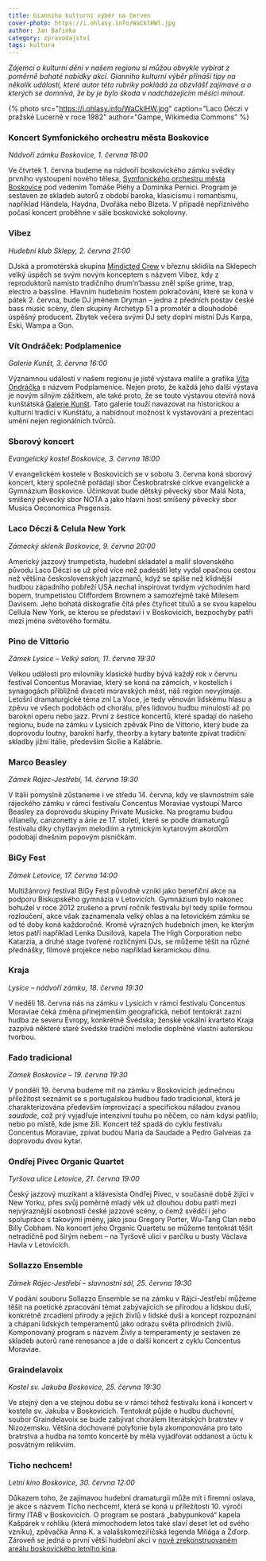```yaml
---
title: Gianniho kulturní výběr na červen
cover-photo: https://i.ohlasy.info/WaCklHWl.jpg
author: Jan Bařinka
category: zpravodajství
tags: kultura
---
```


*Zájemci o kulturní dění v našem regionu si můžou obvykle vybírat z poměrně bohaté nabídky akcí. Gianniho kulturní výběr přináší tipy na několik událostí, které autor této rubriky pokládá za obzvlášť zajímavé a o kterých se domnívá, že by je bylo škoda v nadcházejícím měsíci minout.*

{% photo src="https://i.ohlasy.info/WaCklHW.jpg" caption="Laco Déczi v pražské Lucerně v roce 1982" author="Gampe, Wikimedia Commons" %}

### Koncert Symfonického orchestru města Boskovice

*Nádvoří zámku Boskovice, 1. června 18:00*

Ve čtvrtek 1. června budeme na nádvoří boskovického zámku svědky prvního vystoupení nového tělesa, [Symfonického orchestru města Boskovice](http://www.ohlasy.info/clanky/2017/05/novy-orchestr.html) pod vedením Tomáše Pléhy a Dominika Pernici. Program je sestaven ze skladeb autorů z období baroka, klasicismu i romantismu, například Händela, Haydna, Dvořáka nebo Bizeta. V případě nepříznivého počasí koncert proběhne v sále boskovické sokolovny.

### Vibez

*Hudební klub Sklepy, 2. června 21:00*

DJská a promotérská skupina [Mindicted Crew](http://www.ohlasy.info/clanky/2017/01/rozhovor-mindicted.html) v březnu sklidila na Sklepech velký úspěch se svým novým konceptem s názvem Vibez, kdy z reproduktorů namísto tradičního drum’n’bassu zněl spíše grime, trap, electro a bassline. Hlavním hudebním hostem pokračování, které se koná v pátek 2. června, bude DJ jménem Dryman – jedna z předních postav české bass music scény, člen skupiny Archetyp 51 a promotér a dlouhodobě úspěšný producent. Zbytek večera svými DJ sety doplní místní DJs Karpa, Eski, Wampa a Gon.

### Vít Ondráček: Podplamenice

*Galerie Kunšt, 3. června 16:00*

Významnou událostí v našem regionu je jistě výstava malíře a grafika [Víta Ondráčka](http://vitondracek.cz) s názvem Podplamenice. Nejen proto, že každá jeho další výstava je novým silným zážitkem, ale také proto, že se touto výstavou otevírá nová kunštátská [Galerie Kunšt](https://www.galeriekunstat.cz). Tato galerie touží navazovat na historickou a kulturní tradici v Kunštátu, a nabídnout možnost k vystavování a prezentaci umění nejen regionálních tvůrců.

### Sborový koncert

*Evangelický kostel Boskovice, 3. června 18:00*

V evangelickém kostele v Boskovicích se v sobotu 3. června koná sborový koncert, který společně pořádají sbor Českobratrské církve evangelické a Gymnázium Boskovice. Účinkovat bude dětský pěvecký sbor Malá Nota, smíšený pěvecký sbor NOTA a jako hlavní host smíšený pěvecký sbor Musica Oeconomica Pragensis.

### Laco Déczi & Celula New York

*Zámecký skleník Boskovice, 9. června 20:00*

Americký jazzový trumpetista, hudební skladatel a malíř slovenského původu Laco Déczi se už před více než padesáti lety vydal opačnou cestou než většina československých jazzmanů, když se spíše než klidnější hudbou západního pobřeží USA nechal inspirovat tvrdým východním hard bopem, trumpetistou Cliffordem Brownem a samozřejmě také Milesem Davisem. Jeho bohatá diskografie čítá přes čtyřicet titulů a se svou kapelou Cellula New York, se kterou se představí i v Boskovicích, bezpochyby patří mezi jména světového formátu.

### Pino de Vittorio

*Zámek Lysice – Velký salon, 11. června 19:30*

Velkou událostí pro milovníky klasické hudby bývá každý rok v červnu festival Concentus Moraviae, který se koná na zámcích, v kostelích i synagogách přibližně dvaceti moravských měst, náš region nevyjímaje. Letošní dramaturgické téma zní La Voce, je tedy věnován lidskému hlasu a zpěvu ve všech podobách od chorálu, přes lidovou hudbu minulosti až po barokní operu nebo jazz. První z šestice koncertů, které spadají do našeho regionu, bude na zámku v Lysicích zpěvák Pino de Vittorio, který bude za doprovodu loutny, barokní harfy, theorby a kytary batente zpívat tradiční skladby jižní Itálie, především Sicílie a Kalábrie.

### Marco Beasley

*Zámek Rájec-Jestřebí, 14. června 19:30*

V Itálii pomyslně zůstaneme i ve středu 14. června, kdy ve slavnostním sále rájeckého zámku v rámci festivalu Concentus Moraviae vystoupí Marco Beasley za doprovodu skupiny Private Musicke. Na programu budou villanelly, canzonetty a árie ze 17. století, které se podle dramaturgů festivalu díky chytlavým melodiím a rytmickým kytarovým akordům podobají dnešním popovým písničkám.

### BiGy Fest

*Zámek Letovice, 17. června 14:00*

Multižánrový festival BiGy Fest původně vznikl jako benefiční akce na podporu Biskupského gymnázia v Letovicích. Gymnázium bylo nakonec bohužel v roce 2012 zrušeno a první ročník festivalu byl tedy spíše formou rozloučení, akce však zaznamenala velký ohlas a na letovickém zámku se od té doby koná každoročně. Kromě výrazných hudebních jmen, ke kterým letos patří například Lenka Dusilová, kapela The High Corporation nebo Katarzia, a druhé stage tvořené rozličnými DJs, se můžeme těšit na různé přednášky, filmové projekce nebo například keramickou dílnu.

### Kraja

*Lysice – nádvoří zámku, 18. června 19:30*

V neděli 18. června nás na zámku v Lysicích v rámci festivalu Concentus Moraviae čeká změna přinejmenším geografická, neboť tentokrát zazní hudba ze severu Evropy, konkrétně Švédska; ženské vokální kvarteto Kraja zazpívá některé staré švédské tradiční melodie doplněné vlastní autorskou tvorbou.

### Fado tradicional

*Zámek Boskovice – 19. června 19:30*

V pondělí 19. června budeme mít na zámku v Boskovicích jedinečnou příležitost seznámit se s portugalskou hudbou fado tradicional, která je charakterizována především improvizací a specifickou náladou zvanou *saudade*, což prý vyjadřuje intenzivní touhu po něčem, co nám kdysi patřilo, nebo po místě, kde jsme žili. Koncert též spadá do cyklu festivalu Concentus Moraviae, zpívat budou Maria da Saudade a Pedro Galveias za doprovodu dvou kytar.

### Ondřej Pivec Organic Quartet

*Tyršova ulice Letovice, 21. června 19:00*

Český jazzový muzikant a klávesista Ondřej Pivec, v současné době žijící v New Yorku, přes svůj poměrně mladý věk už dlouhou dobu patří mezi nejvýraznější osobnosti české jazzové scény, o čemž svědčí i jeho spolupráce s takovými jmény, jako jsou Gregory Porter, Wu-Tang Clan nebo Billy Cobham. Na koncert jeho Organic Quartetu se můžeme tentokrát těšit netradičně pod širým nebem – na Tyršově ulici v parčíku u busty Václava Havla v Letovicích.

### Sollazzo Ensemble

*Zámek Rájec-Jestřebí – slavnostní sál, 25. června 19:30*

V podání souboru Sollazzo Ensemble se na zámku v Rájci-Jestřebí můžeme těšit na poetické zpracování témat zabývajících se přírodou a lidskou duší, konkrétně zrcadlení přírody a jejích živlů v lidské duši a koncept rozpoznání a chápaní lidských temperamentů jako odrazu světa přírodních živlů. Komponovaný program s názvem Živly a temperamenty je sestaven ze skladeb autorů rané renesance a jde o další koncert z cyklu Concentus Moraviae.

### Graindelavoix

*Kostel sv. Jakuba Boskovice, 25. června 19:30*

Ve stejný den a ve stejnou dobu se v rámci téhož festivalu koná i koncert v kostele sv. Jakuba v Boskovicích. Tentokrát půjde o hudbu duchovní, soubor Graindelavoix se bude zabývat chorálem literátských bratrstev v Nizozemsku. Většina dochované polyfonie byla zkomponována pro tato bratrstva a hudba na tomto koncertě by měla vyjadřovat oddanost a úctu k posvátným relikviím.

### Ticho nechcem!

*Letní kino Boskovice, 30. června 12:00*

Důkazem toho, že zajímavou hudební dramaturgii může mít i firemní oslava, je akce s názvem Ticho nechcem!, která se koná u příležitosti 10. výročí firmy ITAB v Boskovicích. O program se postará „babypunková“ kapela Kašpárek v rohlíku (která mimochodem letos také slaví deset let od svého vzniku), zpěvačka Anna K. a valašskomeziříčská legenda Mňága a Žďorp. Zároveň se jedná o první větší hudební akci v [nově zrekonstruovaném areálu boskovického letního kina](http://www.ohlasy.info/clanky/2017/05/letnak-zije.html).
